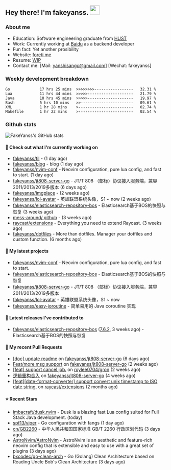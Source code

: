 ## Hey there! I'm fakeyanss. <img src="https://media.giphy.com/media/hvRJCLFzcasrR4ia7z/giphy.gif" width="30px">

### About me

- Education: Software engineering graduate from [HUST](https://www.hust.edu.cn/)
- Work: Currently working at [Baidu](https://cloud.baidu.com/) as a backend developer
- Fun fact: Yet another prosibility
- Website: [foreti.me](https://foreti.me)
- Resume: [WIP](https://github.com/fakeyanss/fakeYanss/blob/master/Resume.md)
- Contact me: [Mail: yanshisangc@gmail.com] [Wechat: fakeyanss]

### Weekly development breakdown



```text
Go             17 hrs 25 mins  >>>>>>>>-----------------   32.31 %
Lua            11 hrs 44 mins  >>>>>--------------------   21.79 %
Java           10 hrs 45 mins  >>>>>--------------------   19.97 %
Bash           5 hrs 10 mins   >>-----------------------   09.61 %
XML            1 hr 28 mins    >------------------------   02.74 %
Makefile       1 hr 22 mins    >------------------------   02.54 %
```



### Github stats

![FakeYanss's GitHub stats](https://github-readme-stats.vercel.app/api?username=fakeyanss&show_icons=true&theme=transparent)

#### 👷 Check out what I'm currently working on

- [fakeyanss/til](https://github.com/fakeyanss/til) -  (1 day ago)
- [fakeyanss/blog](https://github.com/fakeyanss/blog) - blog (1 day ago)
- [fakeyanss/nvim-conf](https://github.com/fakeyanss/nvim-conf) - Neovim configuration, pure lua config, and fast to start. (1 day ago)
- [fakeyanss/jt808-server-go](https://github.com/fakeyanss/jt808-server-go) - JT/T 808 （部标）协议接入服务端，兼容2011/2013/2019多版本 (6 days ago)
- [fakeyanss/imgplace](https://github.com/fakeyanss/imgplace) -  (2 weeks ago)
- [fakeyanss/lol-avatar](https://github.com/fakeyanss/lol-avatar) - 英雄联盟系统头像，S1 ~ now (2 weeks ago)
- [fakeyanss/elasticsearch-repository-bos](https://github.com/fakeyanss/elasticsearch-repository-bos) - Elasticsearch基于BOS的快照与恢复 (3 weeks ago)
- [mess-around/.github](https://github.com/mess-around/.github) -  (3 weeks ago)
- [raycast/extensions](https://github.com/raycast/extensions) - Everything you need to extend Raycast. (3 weeks ago)
- [fakeyanss/dotfiles](https://github.com/fakeyanss/dotfiles) - More than dotfiles. Manager your dotfiles and custom function. (6 months ago)

#### 🌱 My latest projects

- [fakeyanss/nvim-conf](https://github.com/fakeyanss/nvim-conf) - Neovim configuration, pure lua config, and fast to start.
- [fakeyanss/elasticsearch-repository-bos](https://github.com/fakeyanss/elasticsearch-repository-bos) - Elasticsearch基于BOS的快照与恢复
- [fakeyanss/jt808-server-go](https://github.com/fakeyanss/jt808-server-go) - JT/T 808 （部标）协议接入服务端，兼容2011/2013/2019多版本
- [fakeyanss/lol-avatar](https://github.com/fakeyanss/lol-avatar) - 英雄联盟系统头像，S1 ~ now
- [fakeyanss/easy-joroutine](https://github.com/fakeyanss/easy-joroutine) - 简单易用的 Java coroutine 实现

#### 🔭 Latest releases I've contributed to

- [fakeyanss/elasticsearch-repository-bos](https://github.com/fakeyanss/elasticsearch-repository-bos) ([7.6.2](https://github.com/fakeyanss/elasticsearch-repository-bos/releases/tag/7.6.2), 3 weeks ago) - Elasticsearch基于BOS的快照与恢复

#### 🔨 My recent Pull Requests

- [[doc] update readme](https://github.com/fakeyanss/jt808-server-go/pull/4) on [fakeyanss/jt808-server-go](https://github.com/fakeyanss/jt808-server-go) (6 days ago)
- [Feat/more msg support](https://github.com/fakeyanss/jt808-server-go/pull/2) on [fakeyanss/jt808-server-go](https://github.com/fakeyanss/jt808-server-go) (2 weeks ago)
- [[feat] support cancel job.](https://github.com/roylee0704/gron/pull/16) on [roylee0704/gron](https://github.com/roylee0704/gron) (2 weeks ago)
- [逻辑重构合入](https://github.com/fakeyanss/jt808-server-go/pull/1) on [fakeyanss/jt808-server-go](https://github.com/fakeyanss/jt808-server-go) (4 weeks ago)
- [[feat][date-format-converter] support convert unix timestamp to ISO date string.](https://github.com/raycast/extensions/pull/4131) on [raycast/extensions](https://github.com/raycast/extensions) (2 months ago)

#### ⭐ Recent Stars

- [imbacraft/dusk.nvim](https://github.com/imbacraft/dusk.nvim) - Dusk is a blazing fast Lua config suited for Full Stack Java development. (today)
- [spf13/viper](https://github.com/spf13/viper) - Go configuration with fangs (1 day ago)
- [cn/GB2260](https://github.com/cn/GB2260) - 中华人民共和国国家标准 GB/T 2260 行政区划代码 (3 days ago)
- [AstroNvim/AstroNvim](https://github.com/AstroNvim/AstroNvim) - AstroNvim is an aesthetic and feature-rich neovim config that is extensible and easy to use with a great set of plugins  (3 days ago)
- [bxcodec/go-clean-arch](https://github.com/bxcodec/go-clean-arch) - Go (Golang) Clean Architecture based on Reading Uncle Bob&#39;s Clean Architecture (3 days ago)
